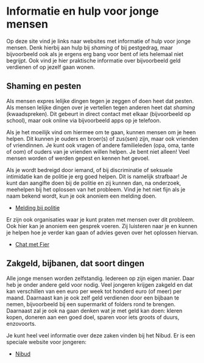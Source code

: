 # Informatie en hulp voor jonge mensen

Op deze site vind je links naar websites met informatie of hulp voor jonge mensen. Denk hierbij aan hulp bij *shaming* of bij pestgedrag, maar bijvoorbeeld ook als je ergens erg bang voor bent of iets helemaal niet begrijpt. Ook vind je hier praktische informatie over bijvoorbeeld geld verdienen of op jezelf gaan wonen.

## Shaming en pesten

Als mensen expres lelijke dingen tegen je zeggen of doen heet dat pesten. Als mensen lelijke dingen over je vertellen tegen anderen heet dat *shaming* (kwaadspreken). Dit gebeurt in direct contact met elkaar (bijvoorbeeld op school), maar ook online via bijvoorbeeld apps op je telefoon.

Als je het moeilijk vind om hiermee om te gaan, kunnen mensen om je heen helpen. Dit kunnen je ouders en broer(s) of zus(sen) zijn, maar ook vrienden of vriendinnen. Je kunt ook vragen of andere familieleden (opa, oma, tante of oom) of ouders van je vrienden willen helpen. Je bent niet alleen! Veel mensen worden of werden gepest en kennen het gevoel.

Als je wordt bedreigd door iemand, of bij discriminatie of seksuele intimidatie kan de politie je erg goed helpen. Dit is namelijk strafbaar! Je kunt dan aangifte doen bij de politie en zij kunnen dan, na onderzoek, meehelpen bij het oplossen van het probleem. Vind je het niet fijn als je naam bekend wordt, kun je ook anoniem een melding doen.

* [Melding bij politie](https://www.politie.nl/aangifte-of-melding-doen#link-geweld-bedreiging-of-discriminatie)

Er zijn ook organisaties waar je kunt praten met mensen over dit probleem. Ook hier kan je anoniem een gesprek voeren. Zij luisteren naar je en kunnen je helpen hoe je verder kan gaan of advies geven over het oplossen hiervan.

* [Chat met Fier](https://www.fier.nl/chat)

## Zakgeld, bijbanen, dat soort dingen

Alle jonge mensen worden zelfstandig. Iedereen op zijn eigen manier. Daar heb je onder andere geld voor nodig. Veel jongeren krijgen zakgeld en dat kan verschillen van een euro per week tot honderd euro (of meer) per maand. Daarnaast kan je ook zelf geld verdienen door een bijbaan te nemen, bijvoorbeeld bij een supermarkt of folders rond te brengen. Daarnaast zal je ook na gaan denken wat je met geld kan doen: kleren kopen, doneren aan een goed doel, sparen voor iets groots of duurs, enzovoorts.

Je kunt heel veel informatie over deze zaken vinden bij het Nibud. Er is een speciale website voor jongeren:

* [Nibud](https://scholieren.nibud.nl)
